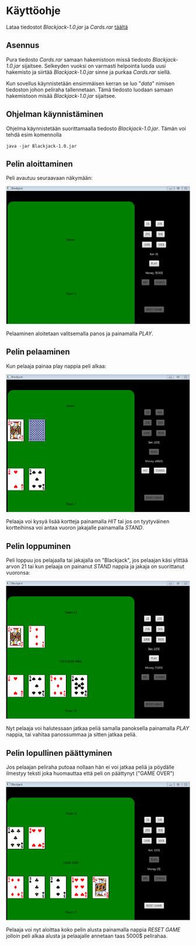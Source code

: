 # Käyttöohje

Lataa tiedostot _Blackjack-1.0.jar_ ja _Cards.rar_ [täältä](https://github.com/MatsHednas/otm-harjoitustyo/releases/tag/1.0)

## Asennus

Pura tiedosto _Cards.rar_ samaan hakemistoon missä tiedosto _Blackjack-1.0.jar_ sijaitsee. Selkeyden vuoksi on varmasti helpointa luoda uusi hakemisto ja siirtää _Blackjack-1.0.jar_ sinne ja purkaa _Cards.rar_ siellä.

Kun sovellus käynnistetään ensimmäisen kerran se luo "_data_" nimisen tiedoston johon peliraha tallennetaan. Tämä tiedosto luodaan samaan hakemistoon misää _Blackjack-1.0.jar_ sijaitsee. 

## Ohjelman käynnistäminen

Ohjelma käynnistetään suorittamaalla tiedosto _Blackjack-1.0.jar_. Tämän voi tehdä esim komennolla

```
java -jar Blackjack-1.0.jar
```
## Pelin aloittaminen

Peli avautuu seuraavaan näkymään:

<img src= "https://github.com/MatsHednas/otm-harjoitustyo/blob/master/dokumentaatio/kuvat/1.PNG" width="600">

Pelaaminen aloitetaan valitsemalla panos ja painamalla _PLAY_.

## Pelin pelaaminen

Kun pelaaja painaa play nappia peli alkaa:

<img src= "https://github.com/MatsHednas/otm-harjoitustyo/blob/master/dokumentaatio/kuvat/2.PNG" width="600">

Pelaaja voi kysyä lisää kortteja painamalla _HIT_ tai jos on tyytyväinen kortteihinsa voi antaa vuoron jakajalle painamalla _STAND_.

## Pelin loppuminen

Peli loppuu jos pelajaalla tai jakajalla on "Blackjack", jos pelaajan käsi ylittää arvon 21 tai kun pelaaja on painanut _STAND_ nappia ja jakaja on suorittanut vuoronsa:

<img src= "https://github.com/MatsHednas/otm-harjoitustyo/blob/master/dokumentaatio/kuvat/3.PNG" width="600">

Nyt pelaaja voi halutessaan jatkaa peliä samalla panoksella painamalla _PLAY_ nappia, tai vahitaa panossummaa ja sitten jatkaa peliä.

## Pelin lopullinen päättyminen

Jos pelaajan peliraha putoaa nollaan hän ei voi jatkaa peliä ja pöydälle ilmestyy teksti joka huomauttaa että peli on päättynyt ("GAME OVER")

<img src= "https://github.com/MatsHednas/otm-harjoitustyo/blob/master/dokumentaatio/kuvat/4.PNG" width="600">

Pelaaja voi nyt aloittaa koko pelin alusta painamalla nappia _RESET GAME_ jolloin peli alkaa alusta ja pelaajalle annetaan taas 5000$ pelirahaa.
